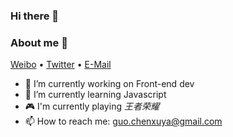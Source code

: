 ### Hi there 👋

### About me 🥱
[Weibo](http://weibo.com/igcx) • [Twitter](https://twitter.com/igcx712) • [E-Mail](mailto:guo.chenxuya@gmail.com) 
- 🔭 I’m currently working on Front-end dev
- 📖 I’m currently learning Javascript
- 🎮 I'm currently playing *王者荣耀*
- 📫 How to reach me: guo.chenxuya@gmail.com
<!--
**igcx/igcx** is a ✨ _special_ ✨ repository because its `README.md` (this file) appears on your GitHub profile.

Here are some ideas to get you started:

- 🔭 I’m currently working on ...
- 🌱 I’m currently learning ...
- 👯 I’m looking to collaborate on ...
- 🤔 I’m looking for help with ...
- 💬 Ask me about ...
- 📫 How to reach me: ...
- 😄 Pronouns: ...
- ⚡ Fun fact: ...
- - [发邮件](mailto:guo.chenxuya@gmail.com)
- • [Sponsor](https://wangchujiang.com/sponsor.html)

-->
